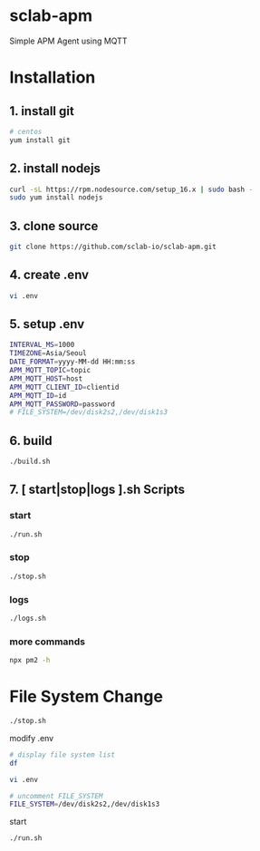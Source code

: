 # sclab-apm
Simple APM Agent using MQTT

# Installation
## 1. install git
~~~bash
# centos
yum install git
~~~

## 2. install nodejs
~~~bash
curl -sL https://rpm.nodesource.com/setup_16.x | sudo bash -
sudo yum install nodejs
~~~

## 3. clone source
~~~bash
git clone https://github.com/sclab-io/sclab-apm.git
~~~

## 4. create .env
~~~bash
vi .env
~~~

## 5. setup .env
~~~bash
INTERVAL_MS=1000
TIMEZONE=Asia/Seoul
DATE_FORMAT=yyyy-MM-dd HH:mm:ss
APM_MQTT_TOPIC=topic
APM_MQTT_HOST=host
APM_MQTT_CLIENT_ID=clientid
APM_MQTT_ID=id
APM_MQTT_PASSWORD=password
# FILE_SYSTEM=/dev/disk2s2,/dev/disk1s3
~~~

## 6. build
~~~bash
./build.sh
~~~

## 7. [ start|stop|logs ].sh Scripts
### start
~~~bash
./run.sh
~~~

### stop
~~~bash
./stop.sh
~~~

### logs
~~~bash
./logs.sh
~~~

### more commands
~~~bash
npx pm2 -h
~~~

# File System Change
~~~bash
./stop.sh
~~~

modify .env
~~~bash
# display file system list
df

vi .env

# uncomment FILE_SYSTEM
FILE_SYSTEM=/dev/disk2s2,/dev/disk1s3
~~~

start
~~~bash
./run.sh
~~~
